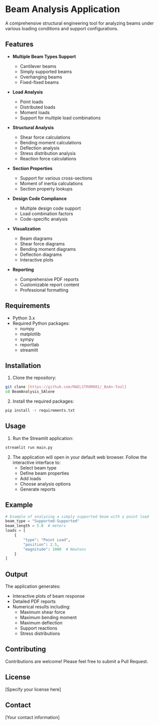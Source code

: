 # Beam Analysis Application

A comprehensive structural engineering tool for analyzing beams under various loading conditions and support configurations.

## Features

- **Multiple Beam Types Support**
  - Cantilever beams
  - Simply supported beams
  - Overhanging beams
  - Fixed-fixed beams

- **Load Analysis**
  - Point loads
  - Distributed loads
  - Moment loads
  - Support for multiple load combinations

- **Structural Analysis**
  - Shear force calculations
  - Bending moment calculations
  - Deflection analysis
  - Stress distribution analysis
  - Reaction force calculations

- **Section Properties**
  - Support for various cross-sections
  - Moment of inertia calculations
  - Section property lookups

- **Design Code Compliance**
  - Multiple design code support
  - Load combination factors
  - Code-specific analysis

- **Visualization**
  - Beam diagrams
  - Shear force diagrams
  - Bending moment diagrams
  - Deflection diagrams
  - Interactive plots

- **Reporting**
  - Comprehensive PDF reports
  - Customizable report content
  - Professional formatting

## Requirements

- Python 3.x
- Required Python packages:
  - numpy
  - matplotlib
  - sympy
  - reportlab
  - streamlit

## Installation

1. Clone the repository:
```bash
git clone [https://github.com/MAELSTROM001/_BeAn-Tool]
cd BeamAnalysis_SAlone
```

2. Install the required packages:
```bash
pip install -r requirements.txt
```

## Usage

1. Run the Streamlit application:
```bash
streamlit run main.py
```

2. The application will open in your default web browser. Follow the interactive interface to:
   - Select beam type
   - Define beam properties
   - Add loads
   - Choose analysis options
   - Generate reports

## Example

```python
# Example of analyzing a simply supported beam with a point load
beam_type = "Supported-Supported"
beam_length = 5.0  # meters
loads = [
    {
        "type": "Point Load",
        "position": 2.5,
        "magnitude": 1000  # Newtons
    }
]
```

## Output

The application generates:
- Interactive plots of beam response
- Detailed PDF reports
- Numerical results including:
  - Maximum shear force
  - Maximum bending moment
  - Maximum deflection
  - Support reactions
  - Stress distributions

## Contributing

Contributions are welcome! Please feel free to submit a Pull Request.

## License

[Specify your license here]

## Contact

[Your contact information] 
